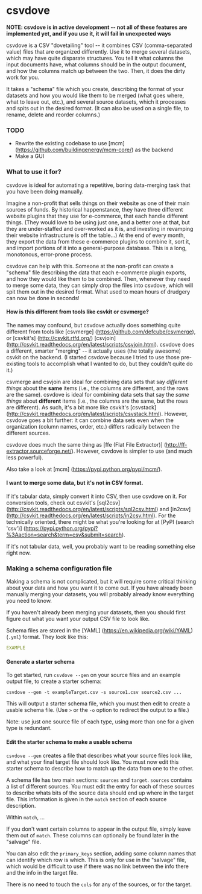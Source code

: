 # csvdove

**NOTE: csvdove is in active development -- not all of these features
  are implemented yet, and if you use it, it will fail in unexpected
  ways**

csvdove is a CSV "dovetailing" tool -- it combines CSV
(comma-separated value) files that are organized differently. Use it
to merge several datasets, which may have quite disparate
structures. You tell it what columns the input documents have, what
columns should be in the output document, and how the columns match up
between the two. Then, it does the dirty work for you.

It takes a "schema" file which you create, describing the format of
your datasets and how you would like them to be merged (what goes
where, what to leave out, etc.), and several source datasets, which it
processes and spits out in the desired format. (It can also be used on
a single file, to rename, delete and reorder columns.)

### TODO

* Rewrite the existing codebase to use [mcm]
  (https://github.com/buildingenergy/mcm-core/) as the backend
* Make a GUI

### What to use it for?

csvdove is ideal for automating a repetitive, boring data-merging task
that you have been doing manually.

Imagine a non-profit that sells things on their website as one of
their main sources of funds. By historical happenstance, they have
three different website plugins that they use for e-commerce, that
each handle different things. (They would love to be using just one,
and a better one at that, but they are under-staffed and over-worked
as it is, and investing in revamping their website infrastructure is
off the table…) At the end of every month, they export the data from
these e-commerce plugins to combine it, sort it, and import portions
of it into a general-purpose database. This is a long, monotonous,
error-prone process.

csvdove can help with this. Someone at the non-profit can create a
"schema" file describing the data that each e-commerce plugin exports,
and how they would like them to be combined. Then, whenever they need
to merge some data, they can simply drop the files into csvdove, which
will spit them out in the desired format. What used to mean hours of
drudgery can now be done in seconds!

#### How is this different from tools like csvkit or csvmerge?

The names may confound, but csvdove actually does something quite
different from tools like [csvmerge]
(https://github.com/defcube/csvmerge), or [csvkit's]
(http://csvkit.rtfd.org/) [csvjoin]
(http://csvkit.readthedocs.org/en/latest/scripts/csvjoin.html).
csvdove does a different, smarter "merging" -- it actually uses (the
totally awesome) csvkit on the backend.
(I started csvdove because I tried to use those pre-existing tools to
accomplish what I wanted to do, but they couldn't quite do it.)

csvmerge and csvjoin are ideal for combining data sets that say
*different things* about the **same** items (i.e., the columns are
different, and the rows are the same).
csvdove is ideal for combining data sets that say the *same things*
about **different** items (i.e., the columns are the same, but the
rows are different).
As such, it's a bit more like csvkit's [csvstack]
(http://csvkit.readthedocs.org/en/latest/scripts/csvstack.html).
However, csvdove goes a bit further: it can combine data sets even
when the organization (column names, order, etc.)
differs radically between the different sources.

csvdove does much the same thing as [ffe (Flat File Extractor)]
(http://ff-extractor.sourceforge.net/). However, csvdove is simpler to
use (and much less powerful).

Also take a look at [mcm] (https://pypi.python.org/pypi/mcm/).

#### I want to merge some data, but it's not in CSV format.

If it's tabular data, simply convert it into CSV, then use csvdove on
it.
For conversion tools, check out csvkit's [sql2csv]
(http://csvkit.readthedocs.org/en/latest/scripts/sql2csv.html) and
[in2csv]
(http://csvkit.readthedocs.org/en/latest/scripts/in2csv.html).
For the technically oriented, there might be what you're looking for
at [PyPI (search 'csv')]
(https://pypi.python.org/pypi?%3Aaction=search&term=csv&submit=search).

If it's not tabular data, well, you probably want to be reading
something else right now.

### Making a schema configuration file

Making a schema is not complicated, but it will require some critical
thinking about your data and how you want it to come out. If you have
already been manually merging your datasets, you will probably already
know everything you need to know.

If you haven't already been merging your datasets, then you should
first figure out what you want your output CSV file to look like.

Schema files are stored in the [YAML]
(https://en.wikipedia.org/wiki/YAML) (`.yml`) format.
They look like this:
```yaml
EXAMPLE
```

#### Generate a starter schema

To get started, run `csvdove --gen` on your source files and an
example output file, to create a starter schema:

```shell
csvdove --gen -t exampleTarget.csv -s source1.csv source2.csv ...
```

This will output a starter schema file, which you must then edit to
create a usable schema file. (Use `>` or the `-o` option to redirect
the output to a file.)

Note: use just one source file of each type, using more than one for a
given type is redundant.

#### Edit the starter schema to make a usable schema

`csvdove --gen` creates a file that describes what your source files
look like, and what your final target file should look like. You must
now edit this starter schema to describe how to match up the data from
one to the other.

A schema file has two main sections: `sources` and `target`. `sources`
contains a list of different sources. You must edit the entry for each
of these sources to describe whats bits of the source data should end
up where in the target file. This information is given in the `match`
section of each source description.

Within `match`, ...

If you don't want certain columns to appear in the output file, simply
leave them out of `match`. These columns can optionally be found later
in the "salvage" file.

You can also edit the `primary_keys` section, adding some column names
that can identify which row is which. This is only for use in the
"salvage" file, which would be difficult to use if there was no link
between the info there and the info in the target file.

There is no need to touch the `cols` for any of the sources, or for the
target.
